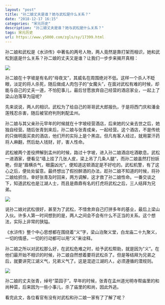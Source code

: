 ```yaml
---
layout: "post"
title: "孙二娘丈夫是谁？她与武松是什么关系？"
date: "2018-12-17 16:15"
categories: "宋元历史"
description: "孙二娘丈夫是谁？她与武松是什么关系？"
tags: 宋元历史
url: https://www.y5000.com/zgls/sy/17399.html
---
```






孙二娘和武松是《水浒传》中著名的两号人物，两人竟然是靠打架而相识，她和武松到底是什么关系？孙二娘的丈夫又是谁？让我们一步步来揭开真相：

![](https://img.y5000.com/uploads/allimg/170317/8-1F31G4034MF.jpg)

孙二娘在十字坡是有名的“母夜叉”，其威名在周围绝对不低。这样一个杀人不眨眼，淡定的将人杀死，随后做成人肉包子的“女魔头”，在面对武松有难的时候，却能与自己的丈夫一道，不怕犯事儿，最后甘愿放弃自己经营的酒店家业，一起上了梁山泊落草为寇呢?

先来说说，两人的相识。武松为了给自己的哥哥武大郎报仇，于是将西门庆和潘金莲残忍杀害，随后被官府判刑刺配孟州。

孙二娘与其父亲孙元早年的时候就在十字坡经营酒店，后来她的父亲去世之后，她独自经营。随后张青到来后，孙二娘与张青成亲，一起经营。这个酒店，不是传统的只做明面买卖的酒店，他们开的实际上是个黑店。但凡有客人经过，就用蒙汗药将人麻翻，然后劫人钱财，好，害人性命。

武松被两个差役押解到孟州的时候，路过十字坡，进入孙二娘酒店吃酒歇息。武松一进酒家，便看见“墙上挂了几张人皮，梁上吊了几条人腿”，而孙二娘虽然打扮妖艳，但是“眉横杀气，眼露凶光”，便知道这顿酒定是不好吃的。武松机警，有了这心之后，便处处留意。最终想出了假扮醉酒的办法，趁孙二娘不知道的时候，将孙二娘给抓住。幸好张青及时回来，两方调解，这才救了孙二娘性命。一番交谈之下，知道武松也是江湖人士，而且是鼎鼎有名的打虎将武松之后，三人结拜为兄弟。

![](https://img.y5000.com/uploads/allimg/170317/8-1F31G40401411.jpg)

说孙二娘对武松很好，甚至为了武松，不惜舍弃自己打拼多年的基业，最后上梁山入伙。许多人第一时间想到的是，两人之间会不会有什么不正当的关系。这个想法，实际上非常的狭隘。

《水浒传》整个中心思想都在围绕着“义”字，梁山泊聚义堂，白龙庙二十九聚义，一切的情感，一切的行动都可以用“义”来诠释。

孙二娘之所以对武松那么好，在武松危难之时，给予武松帮助，就是因为“义”。在他们最开始不相识的时候，孙二娘自然想着要将武松杀了。但是等结拜为兄弟之后，就要讲究江湖义气，兄弟义气了。这是混迹江湖的人，必须遵循的潜规则。

![](https://img.y5000.com/uploads/allimg/170317/8-1F31G4040V61.jpg)

孙二娘的丈夫张青，绰号“菜园子”。早年的时候，张青在孟州道光明寺帮庙里的和尚种菜，后来因为一些小事儿，杀了庙里的和尚，因此外逃。

看完此文，各位看官有没有对武松和孙二娘一家有了了解了呢？
